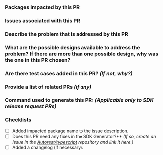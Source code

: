 <!-- Give your Pull Request a brief description, and answer the following questions. This helps us find the best reviewers for the PR. -->

### Packages impacted by this PR


### Issues associated with this PR


### Describe the problem that is addressed by this PR


### What are the possible designs available to address the problem? If there are more than one possible design, why was the one in this PR chosen?


### Are there test cases added in this PR? _(If not, why?)_


### Provide a list of related PRs _(if any)_


### Command used to generate this PR: _(Applicable only to SDK release request PRs)_


### Checklists
- [ ] Added impacted package name to the issue description.
- [ ] Does this PR need any fixes in the SDK Generator?** _(If so, create an Issue in the [Autorest/typescript](https://github.com/Azure/autorest.typescript) repository and link it here.)_
- [ ] Added a changelog (if necessary).
